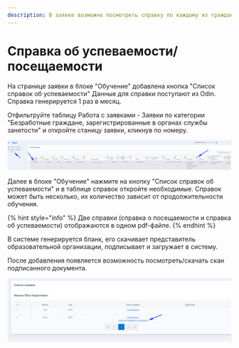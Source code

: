 ```yaml
---
description: В заявке возможно посмотреть справку по каждому из граждан
---
```


# Справка об успеваемости/посещаемости

На странице заявки в блоке "Обучение" добавлена кнопка "Список справок об успеваемости" Данные для справки поступают из Odin. Справка генерируется 1 раз в месяц. &#x20;

Отфильтруйте таблицу Работа с заявками - Заявки по категории "Безработные граждане, зарегистрированные в органах службы занятости" и откройте станицу заявки, кликнув по номеру.&#x20;

![](<../.gitbook/assets/image (6).png>)

Далее в блоке "Обучение" нажмите на кнопку "Список справок об успеваемости" и в таблице справок откройте необходимые. Справок может быть несколько, их количество зависит от продолжительности обучения.&#x20;

{% hint style="info" %}
Две справки (справка о посещаемости и справка об успеваемости) отображаются в одном pdf-файле.
{% endhint %}

В системе генерируется бланк, его скачивает представитель образовательной организации, подписывает и загружает в систему.

После добавления появляется возможность посмотреть/скачать  скан подписанного документа.

![](<../.gitbook/assets/image (10).png>)
